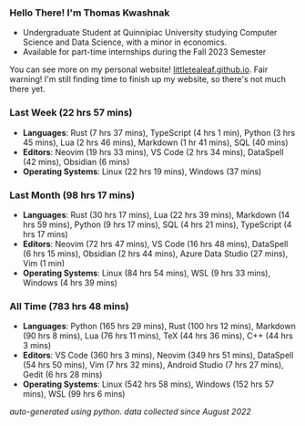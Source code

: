 
### Hello There! I'm Thomas Kwashnak

- Undergraduate Student at Quinnipiac University studying Computer Science and Data Science, with a minor in economics.
- Available for part-time internships during the Fall 2023 Semester

You can see more on my personal website! [littletealeaf.github.io](https://littletealeaf.github.io). Fair warning! I'm still finding time to finish up my website, so there's not much there yet.

### Last Week (22 hrs 57 mins)
- **Languages**: Rust (7 hrs 37 mins), TypeScript (4 hrs 1 min), Python (3 hrs 45 mins), Lua (2 hrs 46 mins), Markdown (1 hr 41 mins), SQL (40 mins)
- **Editors**: Neovim (19 hrs 33 mins), VS Code (2 hrs 34 mins), DataSpell (42 mins), Obsidian (6 mins)
- **Operating Systems**: Linux (22 hrs 19 mins), Windows (37 mins)
    
### Last Month (98 hrs 17 mins)
- **Languages**: Rust (30 hrs 17 mins), Lua (22 hrs 39 mins), Markdown (14 hrs 59 mins), Python (9 hrs 17 mins), SQL (4 hrs 21 mins), TypeScript (4 hrs 17 mins)
- **Editors**: Neovim (72 hrs 47 mins), VS Code (16 hrs 48 mins), DataSpell (6 hrs 15 mins), Obsidian (2 hrs 44 mins), Azure Data Studio (27 mins), Vim (1 min)
- **Operating Systems**: Linux (84 hrs 54 mins), WSL (9 hrs 33 mins), Windows (4 hrs 39 mins)
    
### All Time (783 hrs 48 mins)
- **Languages**: Python (165 hrs 29 mins), Rust (100 hrs 12 mins), Markdown (90 hrs 8 mins), Lua (76 hrs 11 mins), TeX (44 hrs 36 mins), C++ (44 hrs 3 mins)
- **Editors**: VS Code (360 hrs 3 mins), Neovim (349 hrs 51 mins), DataSpell (54 hrs 50 mins), Vim (7 hrs 32 mins), Android Studio (7 hrs 27 mins), Gedit (6 hrs 28 mins)
- **Operating Systems**: Linux (542 hrs 58 mins), Windows (152 hrs 57 mins), WSL (99 hrs 6 mins)
    

*auto-generated using python. data collected since August 2022*
